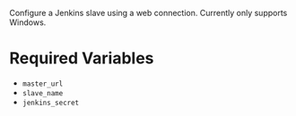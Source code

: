 Configure a Jenkins slave using a web connection. Currently only supports
Windows.

# Required Variables
* `master_url`
* `slave_name`
* `jenkins_secret`

